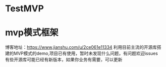 # TestMVP
# mvp模式框架 
博客地址：https://www.jianshu.com/u/2ce061e11334 
利用目前主流的开源库搭建的MVP模式的demo,项目已有使用，暂时未发现什么问题，有问题欢迎issues有些开源库可能已经有新版本，如果你业务有需要，可以更新
